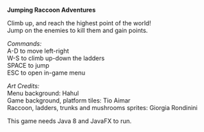 **Jumping Raccoon Adventures**

Climb up, and reach the highest point of the world!  
Jump on the enemies to kill them and gain points.

_Commands:_  
A-D to move left-right  
W-S to climb up-down the ladders  
SPACE to jump  
ESC to open in-game menu  

_Art Credits:_  
Menu background: Hahul  
Game background, platform tiles: Tio Aimar  
Raccoon, ladders, trunks and mushrooms sprites: Giorgia Rondinini  

This game needs Java 8 and JavaFX to run.


